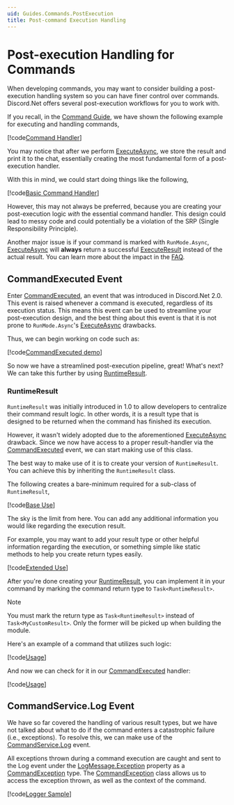 ```yaml
---
uid: Guides.Commands.PostExecution
title: Post-command Execution Handling
---
```


# Post-execution Handling for Commands

When developing commands, you may want to consider building a
post-execution handling system so you can have finer control
over commands. Discord.Net offers several post-execution workflows
for you to work with.

If you recall, in the [Command Guide], we have shown the following
example for executing and handling commands,

[!code[Command Handler](samples/intro/command_handler.cs)]

You may notice that after we perform [ExecuteAsync], we store the
result and print it to the chat, essentially creating the most
fundamental form of a post-execution handler.

With this in mind, we could start doing things like the following,

[!code[Basic Command Handler](samples/post-execution/post-execution_basic.cs)]

However, this may not always be preferred, because you are
creating your post-execution logic *with* the essential command
handler. This design could lead to messy code and could potentially
be a violation of the SRP (Single Responsibility Principle).

Another major issue is if your command is marked with
`RunMode.Async`, [ExecuteAsync] will **always** return a successful
[ExecuteResult] instead of the actual result. You can learn more
about the impact in the [FAQ](xref:FAQ.Commands.General).

## CommandExecuted Event

Enter [CommandExecuted], an event that was introduced in
Discord.Net 2.0. This event is raised whenever a command is
executed, regardless of its execution status. This means this 
event can be used to streamline your post-execution design, and the
best thing about this event is that it is not prone
to `RunMode.Async`'s [ExecuteAsync] drawbacks.

Thus, we can begin working on code such as:

[!code[CommandExecuted demo](samples/post-execution/command_executed_demo.cs)]

So now we have a streamlined post-execution pipeline, great! What's
next? We can take this further by using [RuntimeResult].

### RuntimeResult

`RuntimeResult` was initially introduced in 1.0 to allow
developers to centralize their command result logic.
In other words, it is a result type that is designed to be
returned when the command has finished its execution.

However, it wasn't widely adopted due to the aforementioned
[ExecuteAsync] drawback. Since we now have access to a proper
result-handler via the [CommandExecuted] event, we can start
making use of this class.

The best way to make use of it is to create your version of
`RuntimeResult`. You can achieve this by inheriting the `RuntimeResult`
class.

The following creates a bare-minimum required for a sub-class
of `RuntimeResult`,

[!code[Base Use](samples/post-execution/customresult_base.cs)]

The sky is the limit from here. You can add any additional information
you would like regarding the execution result.

For example, you may want to add your result type or other
helpful information regarding the execution, or something
simple like static methods to help you create return types easily.

[!code[Extended Use](samples/post-execution/customresult_extended.cs)]

After you're done creating your [RuntimeResult], you can
implement it in your command by marking the command return type to
`Task<RuntimeResult>`.

> [!NOTE]
> You must mark the return type as `Task<RuntimeResult>` instead of
> `Task<MyCustomResult>`. Only the former will be picked up when
> building the module.

Here's an example of a command that utilizes such logic:

[!code[Usage](samples/post-execution/customresult_usage.cs)]

And now we can check for it in our [CommandExecuted] handler:

[!code[Usage](samples/post-execution/command_executed_adv_demo.cs)]

## CommandService.Log Event

We have so far covered the handling of various result types, but we
have not talked about what to do if the command enters a catastrophic
failure (i.e., exceptions). To resolve this, we can make use of the
[CommandService.Log] event.

All exceptions thrown during a command execution are caught and sent
to the Log event under the [LogMessage.Exception] property
as a [CommandException] type. The [CommandException] class allows
us to access the exception thrown, as well as the context
of the command.

[!code[Logger Sample](samples/post-execution/command_exception_log.cs)]

[CommandException]: xref:Discord.Commands.CommandException
[LogMessage.Exception]: xref:Discord.LogMessage.Exception
[CommandService.Log]: xref:Discord.Commands.CommandService.Log
[RuntimeResult]: xref:Discord.Commands.RuntimeResult
[CommandExecuted]: xref:Discord.Commands.CommandService.CommandExecuted
[ExecuteAsync]: xref:Discord.Commands.CommandService.ExecuteAsync*
[ExecuteResult]: xref:Discord.Commands.ExecuteResult
[Command Guide]: xref:Guides.Commands.Intro